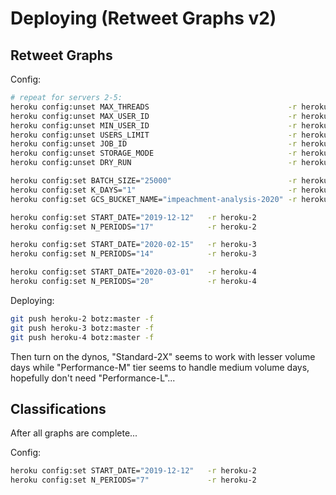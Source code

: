 
# Deploying (Retweet Graphs v2)

## Retweet Graphs

Config:

```sh
# repeat for servers 2-5:
heroku config:unset MAX_THREADS                               -r heroku-2
heroku config:unset MAX_USER_ID                               -r heroku-2
heroku config:unset MIN_USER_ID                               -r heroku-2
heroku config:unset USERS_LIMIT                               -r heroku-2
heroku config:unset JOB_ID                                    -r heroku-2
heroku config:unset STORAGE_MODE                              -r heroku-2
heroku config:unset DRY_RUN                                   -r heroku-2

heroku config:set BATCH_SIZE="25000"                          -r heroku-2
heroku config:set K_DAYS="1"                                  -r heroku-2
heroku config:set GCS_BUCKET_NAME="impeachment-analysis-2020" -r heroku-2

heroku config:set START_DATE="2019-12-12"   -r heroku-2
heroku config:set N_PERIODS="17"            -r heroku-2

heroku config:set START_DATE="2020-02-15"   -r heroku-3
heroku config:set N_PERIODS="14"            -r heroku-3

heroku config:set START_DATE="2020-03-01"   -r heroku-4
heroku config:set N_PERIODS="20"            -r heroku-4
```

Deploying:

```sh
git push heroku-2 botz:master -f
git push heroku-3 botz:master -f
git push heroku-4 botz:master -f
```

Then turn on the dynos, "Standard-2X" seems to work with lesser volume days while "Performance-M" tier seems to handle medium volume days, hopefully don't need "Performance-L"...

## Classifications

After all graphs are complete...

Config:

```sh
heroku config:set START_DATE="2019-12-12"   -r heroku-2
heroku config:set N_PERIODS="7"             -r heroku-2
```
